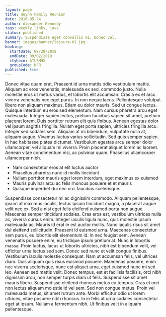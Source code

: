 ```yaml
---
layout: page
title: Huynh Family Reunion
date: 2016-05-24
author: Alexander Kennedy
tags: weekly links, java
status: published
summary: Suspendisse eget convallis mi. Donec vel.
banner: images/banner/leisure-01.jpg
booking:
  startDate: 08/28/2019
  endDate: 09/02/2019
  ctyhocn: ATLSMHX
  groupCode: HFR
published: true
---
```

Donec vitae quam erat. Praesent id urna mattis odio vestibulum mattis. Aliquam ac eros venenatis, malesuada ex sed, commodo justo. Nulla molestie eros ut metus varius, et lobortis elit accumsan. Cras a ex et arcu viverra venenatis nec eget purus. In non neque lacus. Pellentesque volutpat libero non aliquam maximus. Etiam eu dolor mauris. Sed ut congue lectus. Quisque interdum eu eros sed elementum. Nam cursus pharetra arcu eget malesuada. Integer sapien lectus, pretium faucibus sapien sit amet, pretium placerat lorem.
Duis porttitor rutrum elit quis finibus. Aenean egestas dolor vel ipsum sagittis fringilla. Nullam eget porta sapien, ultricies fringilla arcu. Integer sed sodales sem. Aliquam at mi bibendum, vulputate nulla at, aliquam augue. Vivamus luctus varius sollicitudin. Sed quis semper sapien. In hac habitasse platea dictumst. Vestibulum egestas arcu semper dolor ullamcorper, vel aliquam mi viverra. Proin placerat aliquet lorem ac laoreet. Aenean vitae condimentum nisi, ac pulvinar quam. Phasellus ullamcorper ullamcorper nibh.

* Nam consectetur eros at elit luctus auctor
* Phasellus pharetra nunc id mollis tincidunt
* Nullam porttitor mauris eget lorem interdum, eget maximus ex euismod
* Mauris pulvinar arcu ac felis rhoncus posuere et et mauris
* Quisque imperdiet dui nec orci faucibus scelerisque.

Suspendisse consectetur mi ac dignissim commodo. Aliquam pellentesque, ipsum at maximus iaculis, lectus ipsum tincidunt magna, a placerat augue velit nec ex. Sed a nisi eget felis eleifend euismod porta non augue. Maecenas semper tincidunt sodales. Cras eros est, vestibulum ultrices nulla ac, viverra cursus enim. Integer iaculis ligula nunc, quis molestie ipsum malesuada ac. Mauris id erat in est auctor mollis. Nunc iaculis risus sit amet dui eleifend sollicitudin. Praesent id euismod urna. Maecenas consectetur sem purus, eu lobortis elit elementum id. In nec feugiat sem. Aenean venenatis posuere enim, eu tristique ipsum pretium at. Nunc in lobortis massa. Proin luctus, lacus ut lobortis ultricies, nibh est bibendum velit, vel efficitur urna lectus sed sem.
Donec sed nunc et velit congue finibus. Vestibulum iaculis molestie consequat. Nam ut accumsan felis, vel ultrices diam. Duis aliquam quis risus euismod posuere. Maecenas posuere, enim nec viverra scelerisque, nunc est aliquet urna, eget euismod nunc mi sed leo. Aenean sed mattis velit. Donec tempus, est et facilisis facilisis, orci nibh dignissim arcu, non semper turpis diam ut felis. Suspendisse sit amet mauris libero. Suspendisse eleifend rhoncus metus eu tempus. Cras et orci non lectus aliquam molestie id vel sem. Sed non congue metus. Proin vel malesuada metus, sit amet rutrum ante. Morbi efficitur odio ut lorem ultrices, vitae posuere nibh rhoncus. In in felis at urna sodales consectetur eget at ipsum. Nullam a fermentum nibh. Ut finibus velit in aliquam pellentesque.
